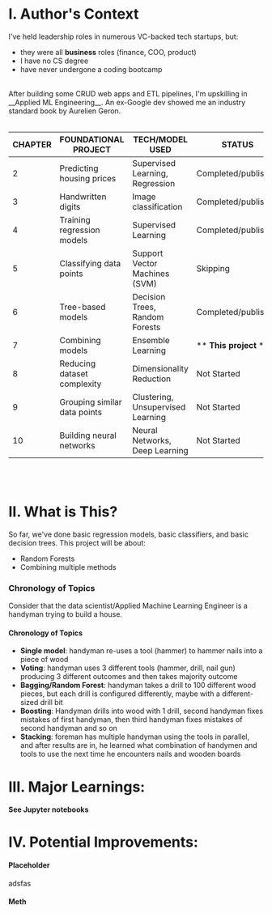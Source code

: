 # I. Author's Context
I've held leadership roles in numerous VC-backed tech startups, but:
  - they were all __business__ roles (finance, COO, product)
  - I have no CS degree
  - have never undergone a coding bootcamp
<br>
After building some CRUD web apps and ETL pipelines, I'm upskilling in __Applied ML Engineering__. An ex-Google dev showed me an industry standard book by Aurelien Geron.

<br>
<br>

| CHAPTER | FOUNDATIONAL PROJECT         | TECH/MODEL USED                   | STATUS              |
|---------|------------------------------|-----------------------------------|---------------------|
| 2       | Predicting housing prices    | Supervised Learning, Regression   | Completed/published |
| 3       | Handwritten digits           | Image classification              | Completed/published |
| 4       | Training regression models   | Supervised Learning               | Completed/published |
| 5       | Classifying data points      | Support Vector Machines (SVM)     | Skipping            |
| 6       | Tree-based models            | Decision Trees, Random Forests    | Completed/published |
| 7       | Combining models             | Ensemble Learning                 | ** **This project** **         |
| 8       | Reducing dataset complexity  | Dimensionality Reduction          | Not Started         |
| 9       | Grouping similar data points | Clustering, Unsupervised Learning | Not Started         |
| 10      | Building neural networks     | Neural Networks, Deep Learning    | Not Started         |
<br>
<br>

# II. What is This?
So far, we've done basic regression models, basic classifiers, and basic decision trees. This project will be about:

- Random Forests
- Combining multiple methods

### Chronology of Topics
Consider that the data scientist/Applied Machine Learning Engineer is a handyman trying to build a house.

#### Chronology of Topics
- **Single model**: handyman re-uses a tool (hammer) to hammer nails into a piece of wood
- **Voting**: handyman uses 3 different tools (hammer, drill, nail gun) producing 3 different outcomes and then takes majority outcome
- **Bagging/Random Forest**: handyman takes a drill to 100 different wood pieces, but each drill is configured differently, maybe with a different-sized drill bit 
- **Boosting**: Handyman drills into wood with 1 drill, second handyman fixes mistakes of first handyman, then third handyman fixes mistakes of second handyman and so on
- **Stacking**: foreman has multiple handyman using the tools in parallel, and after results are in, he learned what combination of handymen and tools to use the next time he encounters nails and wooden boards



# III. Major Learnings:
#### See Jupyter notebooks

# IV. Potential Improvements:
#### Placeholder
adsfas

#### Meth